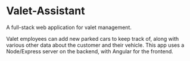 # Valet-Assistant
A full-stack web application for valet management.

Valet employees can add new parked cars to keep track of, along with various other data about the customer and their vehicle.
This app uses a Node/Express server on the backend, with Angular for the frontend.
